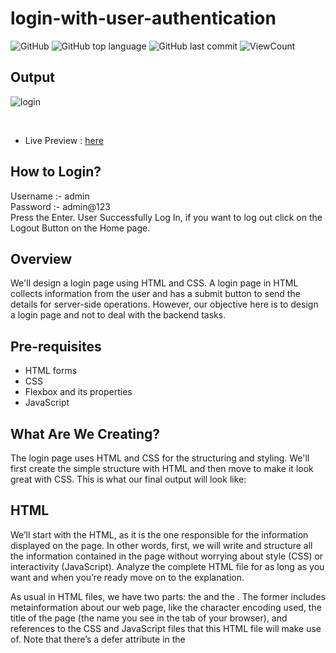 
# login-with-user-authentication


![GitHub](https://img.shields.io/github/license/hegdepavankumar/login-with-user-authentication?style=flat)
![GitHub top language](https://img.shields.io/github/languages/top/hegdepavankumar/login-with-user-authentication?style=flat)
![GitHub last commit](https://img.shields.io/github/last-commit/hegdepavankumar/login-with-user-authentication?style=flat)
![ViewCount](https://views.whatilearened.today/views/github/hegdepavankumar/login-with-user-authentication.svg?cache=remove)

## Output
![login](https://user-images.githubusercontent.com/85627085/230720851-a33d39f4-c556-42e9-8dc5-1f99926c9178.png)

<br>

* Live Preview : [here](https://hegdepavankumar.github.io/login-with-user-authentication/)

## How to Login?
Username :- admin <br>
Password :- admin@123 <br>
Press the Enter. User Successfully Log In, if you want to log out click on the Logout Button on the Home page.

## Overview

We'll design a login page using HTML and CSS. A login page in HTML collects information from the user and has a submit button to send the details for server-side operations. However, our objective here is to design a login page and not to deal with the backend tasks.

## Pre-requisites
- HTML forms
- CSS
- Flexbox and its properties
- JavaScript

## What Are We Creating?

The login page uses HTML and CSS for the structuring and styling. We'll first create the simple structure with HTML and then move to make it look great with CSS. This is what our final output will look like:


## HTML

We’ll start with the HTML, as it is the one responsible for the information displayed on the page. In other words, first, we will write and structure all the information contained in the page without worrying about style (CSS) or interactivity (JavaScript). Analyze the complete HTML file for as long as you want and when you’re ready move on to the explanation. <br>

As usual in HTML files, we have two parts: the <head> and the <body>. The former includes metainformation about our web page, like the character encoding used, the title of the page (the name you see in the tab of your browser), and references to the CSS and JavaScript files that this HTML file will make use of. Note that there’s a defer attribute in the <script> tag so that the JavaScript script is only executed after the HTML is fully loaded. 
  
## CSS
Now we have the CSS, in other words, the style of our page. To modify each element in our HTML file, we can select them using ids, classes, or the tag names themselves, though the last option is discouraged. You see, the styles of more specific CSS selectors overwrite the styles of less specific ones. For example, the styles of an id selector overwrite those of a class selector, and class selector styles overwrite those of a tag name selector. In other words, always make your CSS selectors as specific as possible to affect only the elements you want to be affected.  

## JavaScript
For starters, we get all the elements that we’ll need to work with using JavaScript: the login form, the login button, and the login error message. We do it by calling the method document.getElementById, passing it the id of the element we are looking for. Also, since the values of those three variables will not change, that is, the variables will always refer to the exact same elements, then we declare all three as const 

## Instructions
1). Fork this repository <br>
2). Clone the forked repository  <br>
3). Add your contributions (code or documentation)  <br>
4). Commit and push  <br>
5). Wait for the pull request to be merged  <br>

## Creator [🔝](# login-with-user-authentication)

(https://github.com/hegdepavankumar). This Project is Created by:-

| [<img src="https://github.com/hegdepavankumar.png?size=115" width="115"><br><sub>@hegdepavankumar</sub>](https://github.com/hegdepavankumar) |


<br>
<h3 align="center">Show some &nbsp;❤️&nbsp; by starring some of the repositories!</h3>
<br>


 <!-- Support Me --> 

 
if you like what I do, maybe consider buying me a coffee/tea 🥺👉👈

<a href="https://www.buymeacoffee.com/hegdepavankumar" target="_blank"><img src="https://cdn.buymeacoffee.com/buttons/v2/default-red.png" alt="Buy Me A Coffee" width="150" ></a>
  
